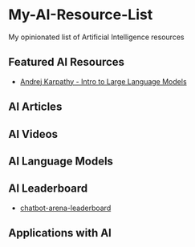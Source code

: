 # My-AI-Resource-List
My opinionated list of Artificial Intelligence resources


## Featured AI Resources
- [Andrej Karpathy - Intro to Large Language Models](https://www.youtube.com/watch?v=zjkBMFhNj_g)


## AI Articles


## AI Videos


## AI Language Models


## AI Leaderboard
- [chatbot-arena-leaderboard](https://huggingface.co/spaces/lmsys/chatbot-arena-leaderboard)


## Applications with AI

